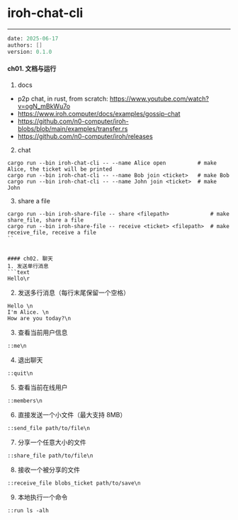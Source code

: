 # iroh-chat-cli
---
```meta
date: 2025-06-17
authors: []
version: 0.1.0
```


#### ch01. 文档与运行
1. docs
- p2p chat, in rust, from scratch: https://www.youtube.com/watch?v=ogN_mBkWu7o
- https://www.iroh.computer/docs/examples/gossip-chat
- https://github.com/n0-computer/iroh-blobs/blob/main/examples/transfer.rs
- https://github.com/n0-computer/iroh/releases

2. chat
```
cargo run --bin iroh-chat-cli -- --name Alice open          # make Alice, the ticket will be printed
cargo run --bin iroh-chat-cli -- --name Bob join <ticket>   # make Bob
cargo run --bin iroh-chat-cli -- --name John join <ticket>  # make John
```

3. share a file
```
cargo run --bin iroh-share-file -- share <filepath>             # make share_file, share a file
cargo run --bin iroh-share-file -- receive <ticket> <filepath>  # make receive_file, receive a file
``


#### ch02. 聊天
1. 发送单行消息
```text
Hello\r
```

2. 发送多行消息（每行末尾保留一个空格）
```
Hello \n
I'm Alice. \n
How are you today?\n
```

3. 查看当前用户信息
```
::me\n
```

4. 退出聊天
```
::quit\n
```

5. 查看当前在线用户
```
::members\n
```

6. 直接发送一个小文件（最大支持 8MB）
```
::send_file path/to/file\n
```

7. 分享一个任意大小的文件
```
::share_file path/to/file\n
```

8. 接收一个被分享的文件
```
::receive_file blobs_ticket path/to/save\n
```

9. 本地执行一个命令
```
::run ls -alh
```
